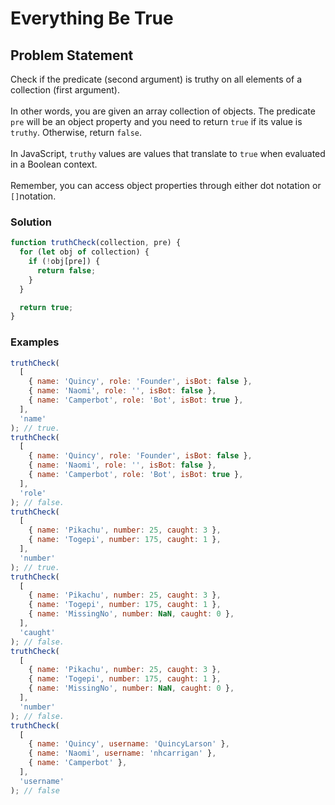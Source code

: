 # Everything Be True

## Problem Statement <br>

Check if the predicate (second argument) is truthy on all elements of a collection (first argument).
<br>
<br>
In other words, you are given an array collection of objects. The predicate `pre` will be an object property and you need to return `true` if its value is `truthy`. Otherwise, return `false`.
<br>
<br>
In JavaScript, `truthy` values are values that translate to `true` when evaluated in a Boolean context.
<br>
<br>
Remember, you can access object properties through either dot notation or `[]`notation.

### Solution

```js
function truthCheck(collection, pre) {
  for (let obj of collection) {
    if (!obj[pre]) {
      return false;
    }
  }

  return true;
}
```

### Examples

```js
truthCheck(
  [
    { name: 'Quincy', role: 'Founder', isBot: false },
    { name: 'Naomi', role: '', isBot: false },
    { name: 'Camperbot', role: 'Bot', isBot: true },
  ],
  'name'
); // true.
truthCheck(
  [
    { name: 'Quincy', role: 'Founder', isBot: false },
    { name: 'Naomi', role: '', isBot: false },
    { name: 'Camperbot', role: 'Bot', isBot: true },
  ],
  'role'
); // false.
truthCheck(
  [
    { name: 'Pikachu', number: 25, caught: 3 },
    { name: 'Togepi', number: 175, caught: 1 },
  ],
  'number'
); // true.
truthCheck(
  [
    { name: 'Pikachu', number: 25, caught: 3 },
    { name: 'Togepi', number: 175, caught: 1 },
    { name: 'MissingNo', number: NaN, caught: 0 },
  ],
  'caught'
); // false.
truthCheck(
  [
    { name: 'Pikachu', number: 25, caught: 3 },
    { name: 'Togepi', number: 175, caught: 1 },
    { name: 'MissingNo', number: NaN, caught: 0 },
  ],
  'number'
); // false.
truthCheck(
  [
    { name: 'Quincy', username: 'QuincyLarson' },
    { name: 'Naomi', username: 'nhcarrigan' },
    { name: 'Camperbot' },
  ],
  'username'
); // false
```
